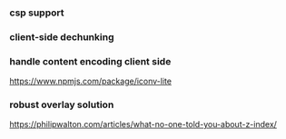 
###  csp support

###  client-side dechunking

### handle content encoding client side

https://www.npmjs.com/package/iconv-lite

### robust overlay solution

https://philipwalton.com/articles/what-no-one-told-you-about-z-index/
